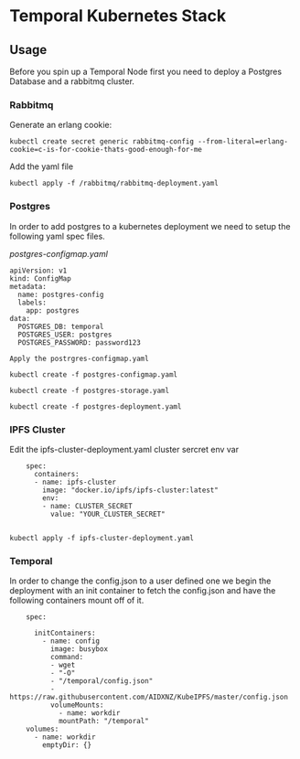 # Temporal Kubernetes Stack


## Usage 
Before you spin up a Temporal Node first you need to deploy a Postgres Database and a rabbitmq cluster. 

### Rabbitmq

Generate an erlang cookie:

``kubectl create secret generic rabbitmq-config --from-literal=erlang-cookie=c-is-for-cookie-thats-good-enough-for-me``

Add the yaml file

``kubectl apply -f /rabbitmq/rabbitmq-deployment.yaml``

### Postgres

In order to add postgres to a kubernetes deployment we need to setup the following yaml spec files.

*postgres-configmap.yaml*
``````
apiVersion: v1
kind: ConfigMap
metadata:
  name: postgres-config
  labels:
    app: postgres
data:
  POSTGRES_DB: temporal
  POSTGRES_USER: postgres
  POSTGRES_PASSWORD: password123
  ``````
    Apply the postrgres-configmap.yaml
  
  ``kubectl create -f postgres-configmap.yaml``
  
  ``kubectl create -f postgres-storage.yaml``
  
  ``kubectl create -f postgres-deployment.yaml``
  
### IPFS Cluster


Edit the ipfs-cluster-deployment.yaml cluster sercret env var

``````
    spec:
      containers:
      - name: ipfs-cluster
        image: "docker.io/ipfs/ipfs-cluster:latest"
        env: 
        - name: CLUSTER_SECRET
          value: "YOUR_CLUSTER_SECRET"
          
``````

``kubectl apply -f ipfs-cluster-deployment.yaml``

### Temporal 

In order to change the config.json to a user defined one we begin the deployment with an init container to fetch the config.json and have the following containers mount off of it. 

``````
    spec:

      initContainers: 
        - name: config
          image: busybox
          command: 
          - wget
          - "-O"
          - "/temporal/config.json"
          - https://raw.githubusercontent.com/AIDXNZ/KubeIPFS/master/config.json
          volumeMounts:
            - name: workdir
            mountPath: "/temporal"
    volumes: 
      - name: workdir
        emptyDir: {}
    
``````
